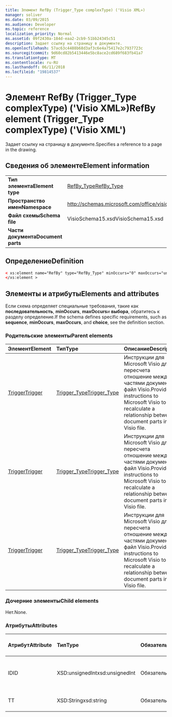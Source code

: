 ```yaml
---
title: Элемент RefBy (Trigger_Type complexType) ('Visio XML»)
manager: soliver
ms.date: 03/09/2015
ms.audience: Developer
ms.topic: reference
localization_priority: Normal
ms.assetid: 09f2430a-184d-eaa2-2cb9-51bb24345c51
description: Задает ссылку на страницу в документе.
ms.openlocfilehash: 57ac63c4488b68d3af3c6e4a75417e2c7937723c
ms.sourcegitcommit: 9d60cd82b5413446e5bc8ace2cd689f683fb41a7
ms.translationtype: MT
ms.contentlocale: ru-RU
ms.lasthandoff: 06/11/2018
ms.locfileid: "19814537"
---
```

# <a name="refby-element-triggertype-complextype-visio-xml"></a><span data-ttu-id="b2038-103">Элемент RefBy (Trigger_Type complexType) ('Visio XML»)</span><span class="sxs-lookup"><span data-stu-id="b2038-103">RefBy element (Trigger_Type complexType) ('Visio XML')</span></span>

<span data-ttu-id="b2038-104">Задает ссылку на страницу в документе.</span><span class="sxs-lookup"><span data-stu-id="b2038-104">Specifies a reference to a page in the drawing.</span></span>
  
## <a name="element-information"></a><span data-ttu-id="b2038-105">Сведения об элементе</span><span class="sxs-lookup"><span data-stu-id="b2038-105">Element information</span></span>

|||
|:-----|:-----|
|<span data-ttu-id="b2038-106">**Тип элемента**</span><span class="sxs-lookup"><span data-stu-id="b2038-106">**Element type**</span></span> <br/> |[<span data-ttu-id="b2038-107">RefBy_Type</span><span class="sxs-lookup"><span data-stu-id="b2038-107">RefBy_Type</span></span>](refby_type-complextypevisio-xml.md) <br/> |
|<span data-ttu-id="b2038-108">**Пространство имен**</span><span class="sxs-lookup"><span data-stu-id="b2038-108">**Namespace**</span></span> <br/> |http://schemas.microsoft.com/office/visio/2012/main  <br/> |
|<span data-ttu-id="b2038-109">**Файл схемы**</span><span class="sxs-lookup"><span data-stu-id="b2038-109">**Schema file**</span></span> <br/> |<span data-ttu-id="b2038-110">VisioSchema15.xsd</span><span class="sxs-lookup"><span data-stu-id="b2038-110">VisioSchema15.xsd</span></span>  <br/> |
|<span data-ttu-id="b2038-111">**Части документа**</span><span class="sxs-lookup"><span data-stu-id="b2038-111">**Document parts**</span></span> <br/> ||
   
## <a name="definition"></a><span data-ttu-id="b2038-112">Определение</span><span class="sxs-lookup"><span data-stu-id="b2038-112">Definition</span></span>

```XML
< xs:element name="RefBy" type="RefBy_Type" minOccurs="0" maxOccurs="unbounded" >
</xs:element >
```

## <a name="elements-and-attributes"></a><span data-ttu-id="b2038-113">Элементы и атрибуты</span><span class="sxs-lookup"><span data-stu-id="b2038-113">Elements and attributes</span></span>

<span data-ttu-id="b2038-114">Если схема определяет специальные требования, такие как **последовательность**, **minOccurs**, **maxOccurs**и **выбора**, обратитесь к разделу определение.</span><span class="sxs-lookup"><span data-stu-id="b2038-114">If the schema defines specific requirements, such as **sequence**, **minOccurs**, **maxOccurs**, and **choice**, see the definition section.</span></span> 
  
### <a name="parent-elements"></a><span data-ttu-id="b2038-115">Родительские элементы</span><span class="sxs-lookup"><span data-stu-id="b2038-115">Parent elements</span></span>

|<span data-ttu-id="b2038-116">**Элемент**</span><span class="sxs-lookup"><span data-stu-id="b2038-116">**Element**</span></span>|<span data-ttu-id="b2038-117">**Тип**</span><span class="sxs-lookup"><span data-stu-id="b2038-117">**Type**</span></span>|<span data-ttu-id="b2038-118">**Описание**</span><span class="sxs-lookup"><span data-stu-id="b2038-118">**Description**</span></span>|
|:-----|:-----|:-----|
|[<span data-ttu-id="b2038-119">Trigger</span><span class="sxs-lookup"><span data-stu-id="b2038-119">Trigger</span></span>](http://msdn.microsoft.com/library/6dbd2c66-3b29-03f6-648f-723d359ded0d%28Office.15%29.aspx) <br/> |[<span data-ttu-id="b2038-120">Trigger_Type</span><span class="sxs-lookup"><span data-stu-id="b2038-120">Trigger_Type</span></span>](trigger_type-complextypevisio-xml.md) <br/> |<span data-ttu-id="b2038-121">Инструкции для Microsoft Visio для пересчета отношение между частями документа в файл Visio.</span><span class="sxs-lookup"><span data-stu-id="b2038-121">Provides instructions to Microsoft Visio to recalculate a relationship between document parts in a Visio file.</span></span>  <br/> |
|[<span data-ttu-id="b2038-122">Trigger</span><span class="sxs-lookup"><span data-stu-id="b2038-122">Trigger</span></span>](http://msdn.microsoft.com/library/e4eeb238-f6d0-fb23-db1c-01d55b0a8d88%28Office.15%29.aspx) <br/> |[<span data-ttu-id="b2038-123">Trigger_Type</span><span class="sxs-lookup"><span data-stu-id="b2038-123">Trigger_Type</span></span>](trigger_type-complextypevisio-xml.md) <br/> |<span data-ttu-id="b2038-124">Инструкции для Microsoft Visio для пересчета отношение между частями документа в файл Visio.</span><span class="sxs-lookup"><span data-stu-id="b2038-124">Provides instructions to Microsoft Visio to recalculate a relationship between document parts in a Visio file.</span></span>  <br/> |
|[<span data-ttu-id="b2038-125">Trigger</span><span class="sxs-lookup"><span data-stu-id="b2038-125">Trigger</span></span>](trigger-elementvisio-xml.md) <br/> |[<span data-ttu-id="b2038-126">Trigger_Type</span><span class="sxs-lookup"><span data-stu-id="b2038-126">Trigger_Type</span></span>](trigger_type-complextypevisio-xml.md) <br/> |<span data-ttu-id="b2038-127">Инструкции для Microsoft Visio для пересчета отношение между частями документа в файл Visio.</span><span class="sxs-lookup"><span data-stu-id="b2038-127">Provides instructions to Microsoft Visio to recalculate a relationship between document parts in a Visio file.</span></span>  <br/> |
   
### <a name="child-elements"></a><span data-ttu-id="b2038-128">Дочерние элементы</span><span class="sxs-lookup"><span data-stu-id="b2038-128">Child elements</span></span>

<span data-ttu-id="b2038-129">Нет.</span><span class="sxs-lookup"><span data-stu-id="b2038-129">None.</span></span>
  
### <a name="attributes"></a><span data-ttu-id="b2038-130">Атрибуты</span><span class="sxs-lookup"><span data-stu-id="b2038-130">Attributes</span></span>

|<span data-ttu-id="b2038-131">**Атрибут**</span><span class="sxs-lookup"><span data-stu-id="b2038-131">**Attribute**</span></span>|<span data-ttu-id="b2038-132">**Тип**</span><span class="sxs-lookup"><span data-stu-id="b2038-132">**Type**</span></span>|<span data-ttu-id="b2038-133">**Обязательное**</span><span class="sxs-lookup"><span data-stu-id="b2038-133">**Required**</span></span>|<span data-ttu-id="b2038-134">**Описание**</span><span class="sxs-lookup"><span data-stu-id="b2038-134">**Description**</span></span>|<span data-ttu-id="b2038-135">**Возможные значения**</span><span class="sxs-lookup"><span data-stu-id="b2038-135">**Possible values**</span></span>|
|:-----|:-----|:-----|:-----|:-----|
|<span data-ttu-id="b2038-136">ID</span><span class="sxs-lookup"><span data-stu-id="b2038-136">ID</span></span>  <br/> |<span data-ttu-id="b2038-137">XSD:unsignedInt</span><span class="sxs-lookup"><span data-stu-id="b2038-137">xsd:unsignedInt</span></span>  <br/> |<span data-ttu-id="b2038-138">Обязательный</span><span class="sxs-lookup"><span data-stu-id="b2038-138">required</span></span>  <br/> |<span data-ttu-id="b2038-139">Указывает страницу для атрибута ID в документе.</span><span class="sxs-lookup"><span data-stu-id="b2038-139">Specifies the ID attribute of a page in the drawing.</span></span>  <br/> |<span data-ttu-id="b2038-140">Значения типа xsd:unsignedInt.</span><span class="sxs-lookup"><span data-stu-id="b2038-140">Values of the xsd:unsignedInt type.</span></span>  <br/> |
|<span data-ttu-id="b2038-141">T</span><span class="sxs-lookup"><span data-stu-id="b2038-141">T</span></span>  <br/> |<span data-ttu-id="b2038-142">XSD:String</span><span class="sxs-lookup"><span data-stu-id="b2038-142">xsd:string</span></span>  <br/> |<span data-ttu-id="b2038-143">Обязательный</span><span class="sxs-lookup"><span data-stu-id="b2038-143">required</span></span>  <br/> |<span data-ttu-id="b2038-144">Указывает тип ссылки.</span><span class="sxs-lookup"><span data-stu-id="b2038-144">Specifies the reference type.</span></span>  <br/> |<span data-ttu-id="b2038-145">Значения типа xsd:string.</span><span class="sxs-lookup"><span data-stu-id="b2038-145">Values of the xsd:string type.</span></span>  <br/> |
   

